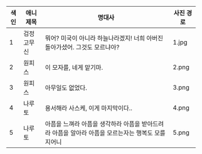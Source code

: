 |색인|애니 제목|명대사|사진 경로|
|---|-----|------|-----|
|1|검정고무신|뭐어? 미국이 아니라 하늘나라겠지! 너희 아버진 돌아가셨어. 그것도 모르냐아?|1.jpg|
|2|원피스|이 모자를, 네게 맡기마.|2.png|
|3|원피스|아무일도 없었다.|3.png|
|4|나루토|용서해라 사스케, 이게 마지막이다..|4.png|
|5|나루토|아픔을 느껴라 아픔을 생각하라 아픔을 받아드려라 아픔을 알아라 아픔을 모르는자는 행복도 모를지어니|5.png|